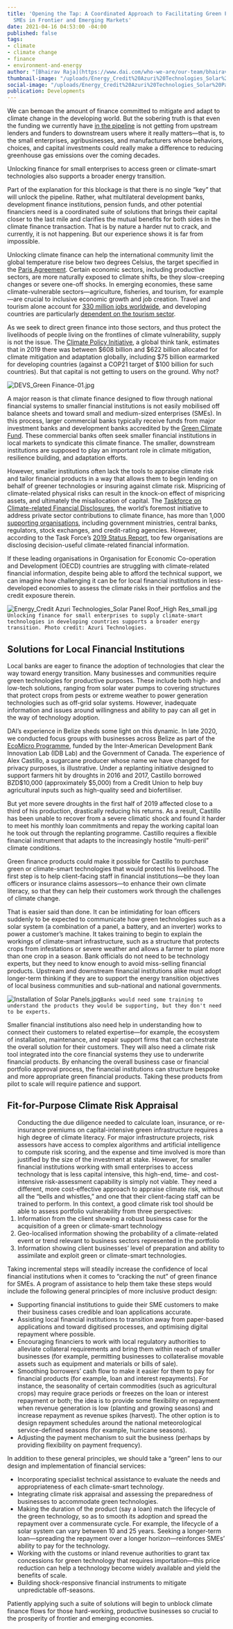 ```yaml
---
title: 'Opening the Tap: A Coordinated Approach to Facilitating Green Finance for
  SMEs in Frontier and Emerging Markets'
date: 2021-04-16 04:53:00 -04:00
published: false
tags:
- climate
- climate change
- finance
- environment-and-energy
author: "[Bhairav Raja](https://www.dai.com/who-we-are/our-team/bhairav-raja)"
thumbnail-image: "/uploads/Energy_Credit%20Azuri%20Technologies_Solar%20Panel%20Roof_High%20Res_small-452b1e.jpg"
social-image: "/uploads/Energy_Credit%20Azuri%20Technologies_Solar%20Panel%20Roof_High%20Res_small-452b1e.jpg"
publication: Developments
---
```


We can bemoan the amount of finance committed to mitigate and adapt to climate change in the developing world. But the sobering truth is that even the funding we currently have [in the pipeline](http://www.oecd.org/environment/climate-finance-for-developing-countries-rose-to-usd-78-9-billion-in-2018oecd.htm) is not getting from upstream lenders and funders to downstream users where it really matters—that is, to the small enterprises, agribusinesses, and manufacturers whose behaviors, choices, and capital investments could really make a difference to reducing greenhouse gas emissions over the coming decades. 

Unlocking finance for small enterprises to access green or climate-smart technologies also supports a broader energy transition. 






Part of the explanation for this blockage is that there is no single “key” that will unlock the pipeline. Rather, what multilateral development banks, development finance institutions, pension funds, and other potential financiers need is a coordinated suite of solutions that brings their capital closer to the last mile and clarifies the mutual benefits for both sides in the climate finance transaction. That is by nature a harder nut to crack, and currently, it is not happening. But our experience shows it is far from impossible.

Unlocking climate finance can help the international community limit the global temperature rise below two degrees Celsius, the target specified in the [Paris Agreement](https://unfccc.int/files/meetings/paris_nov_2015/application/pdf/cop_auv_template_4b_new__1.pdf). Certain economic sectors, including productive sectors, are more naturally exposed to climate shifts, be they slow-creeping changes or severe one-off shocks. In emerging economies, these same climate-vulnerable sectors—agriculture, fisheries, and tourism, for example—are crucial to inclusive economic growth and job creation. Travel and tourism alone account for [330 million jobs worldwide](https://wttc.org/Research/Economic-Impact), and developing countries are particularly [dependent on the tourism sector](https://www.un.org/sites/un2.un.org/files/sg_policy_brief_covid-19_tourism_august_2020.pdf).

As we seek to direct green finance into those sectors, and thus protect the livelihoods of people living on the frontlines of climate vulnerability, supply is not the issue. The [Climate Policy Initiative](https://www.climatepolicyinitiative.org/publication/global-landscape-of-climate-finance-2019/), a global think tank, estimates that in 2019 there was between $608 billion and $622 billion allocated for climate mitigation and adaptation globally, including $75 billion earmarked for developing countries (against a COP21 target of $100 billion for such countries). But that capital is not getting to users on the ground. Why not?

![DEVS_Green Finance-01.jpg](/uploads/DEVS_Green%20Finance-01.jpg)

A major reason is that climate finance designed to flow through national financial systems to smaller financial institutions is not easily mobilised off balance sheets and toward small and medium-sized enterprises (SMEs). In this process, larger commercial banks typically receive funds from major investment banks and development banks accredited by the [Green Climate Fund](https://www.greenclimate.fund/). These commercial banks often seek smaller financial institutions in local markets to syndicate this climate finance. The smaller, downstream institutions are supposed to play an important role in climate mitigation, resilience building, and adaptation efforts. 

However, smaller institutions often lack the tools to appraise climate risk and tailor financial products in a way that allows them to begin lending on behalf of greener technologies or insuring against climate risk. Mispricing of climate-related physical risks can result in the knock-on effect of mispricing assets, and ultimately the misallocation of capital. The [Taskforce on Climate-related Financial Disclosures](https://www.fsb-tcfd.org/tcfd-supporters/), the world’s foremost initiative to address private sector contributions to climate finance, has more than 1,000 [supporting organisations](https://assets.bbhub.io/company/sites/60/2020/02/PR-TCFD-1000-Supporters_FINAL.pdf), including government ministries,  central banks,  regulators, stock exchanges, and credit-rating agencies. However, according to the Task Force’s [2019 Status Report](https://assets.bbhub.io/company/sites/60/2020/10/2019-TCFD-Status-Report-FINAL-0531191.pdf), too few organisations are disclosing decision-useful climate-related financial information. 

If these leading organisations in Organisation for Economic Co-operation and Development (OECD) countries are struggling with climate-related financial information, despite being able to afford the technical support, we can imagine how challenging it can be for local financial institutions in less-developed economies to assess the climate risks in their portfolios and the credit exposure therein. 

![Energy_Credit Azuri Technologies_Solar Panel Roof_High Res_small.jpg](/uploads/Energy_Credit%20Azuri%20Technologies_Solar%20Panel%20Roof_High%20Res_small.jpg)`Unlocking finance for small enterprises to supply climate-smart technologies in developing countries supports a broader energy transition. Photo credit: Azuri Technologies.`

## Solutions for Local Financial Institutions

Local banks are eager to finance the adoption of technologies that clear the way toward energy transition. Many businesses and communities require green technologies for productive purposes. These include both high- and low-tech solutions, ranging from solar water pumps to covering structures that protect crops from pests or extreme weather to power generation technologies such as off-grid solar systems. However, inadequate information and issues around willingness and ability to pay can all get in the way of technology adoption.

DAI’s experience in Belize sheds some light on this dynamic. In late 2020, we conducted focus groups with businesses across Belize as part of the [EcoMicro Programme](https://www.dai.com/our-work/projects/belize-idb-ecomicro-project), funded by the Inter-American Development Bank Innovation Lab (IDB Lab) and the Government of Canada. The experience of Alex Castillo, a sugarcane producer whose name we have changed for privacy purposes, is illustrative. Under a replanting initiative designed to support farmers hit by droughts in 2016 and 2017, Castillo borrowed BZD$10,000 (approximately $5,000) from a Credit Union to help buy agricultural inputs such as high-quality seed and biofertiliser. 

But yet more severe droughts in the first half of 2019 affected close to a third of his production, drastically reducing his returns. As a result, Castillo has been unable to recover from a severe climatic shock and found it harder to meet his monthly loan commitments and repay the working capital loan he took out through the replanting programme. Castillo requires a flexible financial instrument that adapts to the increasingly hostile “multi-peril” climate conditions.

Green finance products could make it possible for Castillo to purchase green or climate-smart technologies that would protect his livelihood. The first step is to help client-facing staff in financial institutions—be they loan officers or insurance claims assessors—to enhance their own climate literacy, so that they can help their customers work through the challenges of climate change. 

That is easier said than done. It can be intimidating for loan officers suddenly to be expected to communicate how green technologies such as a solar system (a combination of a panel, a battery, and an inverter) works to power a customer’s machine. It takes training to begin to explain the workings of climate-smart infrastructure, such as a structure that protects crops from infestations or severe weather and allows a farmer to plant more than one crop in a season. Bank officials do not need to be technology experts, but they need to know enough to avoid miss-selling financial products. Upstream and downstream financial institutions alike must adopt longer-term thinking if they are to support the energy transition objectives of local business communities and sub-national and national governments. 

![Installation of Solar Panels.jpg](/uploads/Installation%20of%20Solar%20Panels.jpg)`Banks would need some training to understand the products they would be supporting, but they don't need to be experts.`

Smaller financial institutions also need help in understanding how to connect their customers to related expertise—for example, the ecosystem of installation, maintenance, and repair support firms that can orchestrate the overall solution for their customers. They will also need a climate risk tool integrated into the core financial systems they use to underwrite financial products. By enhancing the overall business case or financial portfolio approval process, the financial institutions can structure bespoke and more appropriate green financial products. Taking these products from pilot to scale will require patience and support. 

<aside><h2>Fit-for-Purpose Climate Risk Appraisal</h2>
<ol>
  Conducting the due diligence needed to calculate loan, insurance, or re-insurance premiums on capital-intensive green infrastructure requires a high degree of climate literacy. For major infrastructure projects, risk assessors have access to complex algorithms and artificial intelligence to compute risk scoring, and the expense and time involved is more than justified by the size of the investment at stake. However, for smaller financial institutions working with small enterprises to access technology that is less capital intensive, this high-end, time- and cost-intensive risk-assessment capability is simply not viable. They need a different, more cost-effective approach to appraise climate risk, without all the “bells and whistles,” and one that their client-facing staff can be trained to perform. In this context, a good climate risk tool should be able to assess portfolio vulnerability from three perspectives:

<li>Information from the client showing a robust business case for the acquisition of a green or climate-smart technology</li>
<li>Geo-localised information showing the probability of a climate-related event or trend relevant to business sectors represented in the portfolio</li>
<li>Information showing client businesses’ level of preparation and ability to assimilate and exploit green or climate-smart technologies.</li>
</ol>
</aside>
 
Taking incremental steps will steadily increase the confidence of local financial institutions when it comes to “cracking the nut” of green finance for SMEs. A program of assistance to help them take these steps would include the following general principles of more inclusive product design:

* Supporting financial institutions to guide their SME customers to make their business cases credible and loan applications accurate. 
* Assisting local financial institutions to transition away from paper-based applications and toward digitised processes, and optimising digital repayment where possible.
* Encouraging financiers to work with local regulatory authorities to alleviate collateral requirements and bring them within reach of smaller businesses (for example, permitting businesses to collateralise movable assets such as equipment and materials or bills of sale).
* Smoothing borrowers’ cash flow to make it easier for them to pay for financial products (for example, loan and interest repayments). For instance, the seasonality of certain commodities (such as agricultural crops) may require grace periods or freezes on the loan or interest repayment or both; the idea is to provide some flexibility on repayment when revenue generation is low (planting and growing seasons) and increase repayment as revenue spikes (harvest). The other option is to design repayment schedules around the national meteorological service-defined seasons (for example, hurricane seasons). 
* Adjusting the payment mechanism to suit the business (perhaps by providing flexibility on payment frequency).

In addition to these general principles, we should take a “green” lens to our design and implementation of financial services: 

* Incorporating specialist technical assistance to evaluate the needs and appropriateness of each climate-smart technology.
* Integrating climate risk appraisal and assessing the preparedness of businesses to accommodate green technologies. 
* Making the duration of the product (say a loan) match the lifecycle of the green technology, so as to smooth its adoption and spread the repayment over a commensurate cycle. For example, the lifecycle of a solar system can vary between 10 and 25 years. Seeking a longer-term loan—spreading the repayment over a longer horizon—reinforces SMEs’ ability to pay for the technology. 
* Working with the customs or inland revenue authorities to grant tax concessions for green technology that requires importation—this price reduction can help a technology become widely available and yield the benefits of scale.
* Building shock-responsive financial instruments to mitigate unpredictable off-seasons. 

Patiently applying such a suite of solutions will begin to unblock climate finance flows for those hard-working, productive businesses so crucial to the prosperity of frontier and emerging economies.
